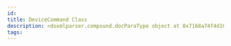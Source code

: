 ```yaml
---
id: 
title: DeviceCommand Class
description: <doxmlparser.compound.docParaType object at 0x7168a74f4d10>
tags:
---
```

